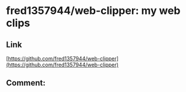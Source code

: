 # fred1357944/web-clipper: my web clips
## Link 
 [https://github.com/fred1357944/web-clipper](https://github.com/fred1357944/web-clipper) 
 ## Comment: